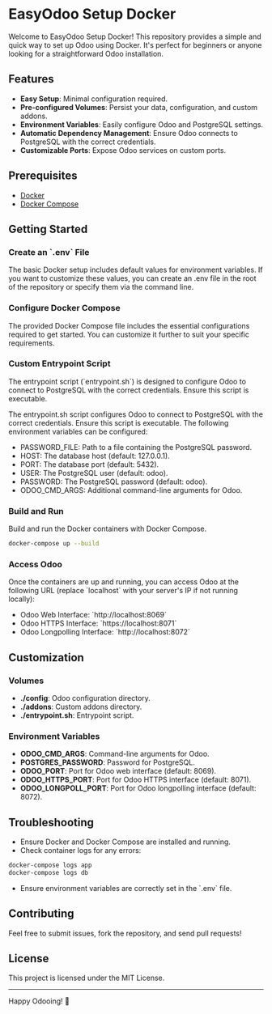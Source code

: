# EasyOdoo Setup Docker

Welcome to EasyOdoo Setup Docker! This repository provides a simple and quick way to set up Odoo using Docker. It's perfect for beginners or anyone looking for a straightforward Odoo installation.

## Features

- **Easy Setup**: Minimal configuration required.
- **Pre-configured Volumes**: Persist your data, configuration, and custom addons.
- **Environment Variables**: Easily configure Odoo and PostgreSQL settings.
- **Automatic Dependency Management**: Ensure Odoo connects to PostgreSQL with the correct credentials.
- **Customizable Ports**: Expose Odoo services on custom ports.

## Prerequisites

- [Docker](https://www.docker.com/)
- [Docker Compose](https://docs.docker.com/compose/)

## Getting Started

### Create an \`.env\` File

The basic Docker setup includes default values for environment variables. If you want to customize these values, you can create an .env file in the root of the repository or specify them via the command line.

### Configure Docker Compose

The provided Docker Compose file includes the essential configurations required to get started. You can customize it further to suit your specific requirements.

### Custom Entrypoint Script

The entrypoint script (\`entrypoint.sh\`) is designed to configure Odoo to connect to PostgreSQL with the correct credentials. Ensure this script is executable.

The entrypoint.sh script configures Odoo to connect to PostgreSQL with the correct credentials. Ensure this script is executable. The following environment variables can be configured:

* PASSWORD_FILE: Path to a file containing the PostgreSQL password.
* HOST: The database host (default: 127.0.0.1). 
* PORT: The database port (default: 5432). 
* USER: The PostgreSQL user (default: odoo). 
* PASSWORD: The PostgreSQL password (default: odoo). 
* ODOO_CMD_ARGS: Additional command-line arguments for Odoo.

### Build and Run

Build and run the Docker containers with Docker Compose.

```sh
docker-compose up --build
```

### Access Odoo

Once the containers are up and running, you can access Odoo at the following URL (replace \`localhost\` with your server's IP if not running locally):

- Odoo Web Interface: \`http://localhost:8069\`
- Odoo HTTPS Interface: \`https://localhost:8071\`
- Odoo Longpolling Interface: \`http://localhost:8072\`

## Customization

### Volumes

- **./config**: Odoo configuration directory.
- **./addons**: Custom addons directory.
- **./entrypoint.sh**: Entrypoint script.

### Environment Variables

- **ODOO_CMD_ARGS**: Command-line arguments for Odoo.
- **POSTGRES_PASSWORD**: Password for PostgreSQL.
- **ODOO_PORT**: Port for Odoo web interface (default: 8069).
- **ODOO_HTTPS_PORT**: Port for Odoo HTTPS interface (default: 8071).
- **ODOO_LONGPOLL_PORT**: Port for Odoo longpolling interface (default: 8072).

## Troubleshooting

- Ensure Docker and Docker Compose are installed and running.
- Check container logs for any errors:

```sh
docker-compose logs app
docker-compose logs db
```

- Ensure environment variables are correctly set in the \`.env\` file.

## Contributing

Feel free to submit issues, fork the repository, and send pull requests!

## License

This project is licensed under the MIT License.

---

Happy Odooing! 🚀
